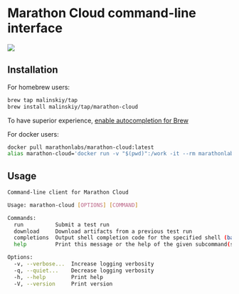 # Marathon Cloud command-line interface

![](assets/marathon-cloud-cli.1280.gif)

## Installation
For homebrew users:
```bash
brew tap malinskiy/tap
brew install malinskiy/tap/marathon-cloud
```
To have superior experience, [enable autocompletion for Brew](https://docs.brew.sh/Shell-Completion#configuring-completions-in-zsh)

For docker users:
```bash
docker pull marathonlabs/marathon-cloud:latest
alias marathon-cloud='docker run -v "$(pwd)":/work -it --rm marathonlabs/marathon-cloud:latest'
```

## Usage
```bash
Command-line client for Marathon Cloud

Usage: marathon-cloud [OPTIONS] [COMMAND]

Commands:
  run          Submit a test run
  download     Download artifacts from a previous test run
  completions  Output shell completion code for the specified shell (bash, zsh, fish)
  help         Print this message or the help of the given subcommand(s)

Options:
  -v, --verbose...  Increase logging verbosity
  -q, --quiet...    Decrease logging verbosity
  -h, --help        Print help
  -V, --version     Print version
```
